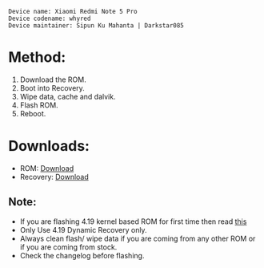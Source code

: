 ```
Device name: Xiaomi Redmi Note 5 Pro
Device codename: whyred
Device maintainer: Sipun Ku Mahanta | Darkstar085
```

# Method:

1. Download the ROM.
2. Boot into Recovery.
3. Wipe data, cache and dalvik.
4. Flash ROM.
5. Reboot.

# Downloads:

* ROM: [Download](https://www.pling.com/p/1908484)
* Recovery: [Download](https://t.me/darkstar085_channel/1168)

## Note:

* If you are flashing 4.19 kernel based ROM for first time then read [this](https://telegra.ph/How-to-flash-dynamic-partition-rom-first-time-07-26)
* Only Use 4.19 Dynamic Recovery only.
* Always clean flash/ wipe data if you are coming from any other ROM or if you are coming from stock.
* Check the changelog before flashing.
